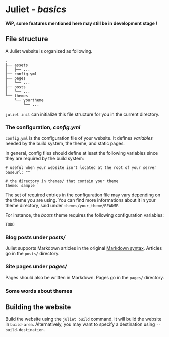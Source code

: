 # Juliet *- basics*

**WiP, some features mentioned here may still be in development stage !**

## File structure

A Juliet website is organized as following.

    .
    ├── assets
    │   ├── ...
    ├── config.yml
    ├── pages
    │   └── ...
    ├── posts
    │   └── ...
    └── themes
        └── yourtheme
            └── ...

`juliet init` can initialize this file structure for you in the current directory.

### The configuration, *config.yml*

`config.yml` is the configuration file of your website. It defines *variables*
needed by the build system, the theme, and static pages.

In general, config files should define at least the following variables since
they are required by the build system:

    # useful when your website isn't located at the root of your server
    baseurl: ""

    # the directory in themes/ that contain your theme
    theme: sample

The set of required entries in the configuration file may vary depending on the
theme you are using. You can find more informations about it in your theme
directory, said under `themes/your_theme/README`.

For instance, the *boots* theme requires the following configuration variables:

    TODO

### Blog posts under *posts/*

Juliet supports Markdown articles in the original [Markdown syntax](https://daringfireball.net/projects/markdown/syntax).
Articles go in the `posts/` directory.

### Site pages under *pages/*

Pages should also be written in Markdown. Pages go in the `pages/` directory.

### Some words about themes

## Building the website

Build the website using the `juliet build` command. It will build the website
in `build-area`. Alternatively, you may want to specify a destination using
`--build-destination`.
